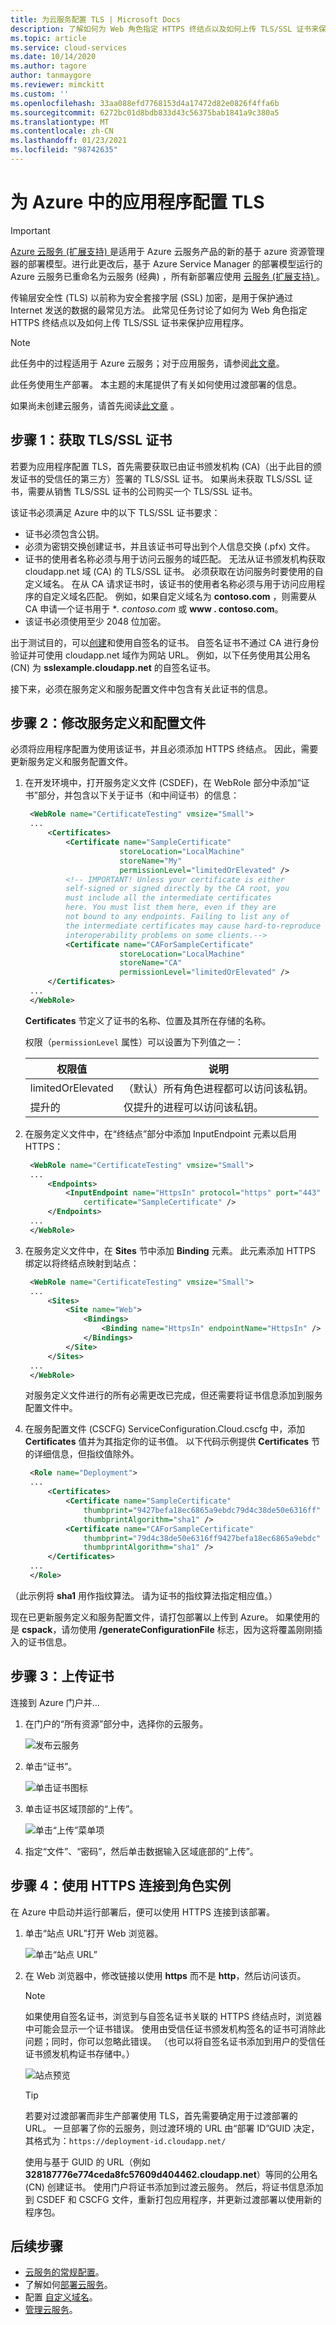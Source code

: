 ```yaml
---
title: 为云服务配置 TLS | Microsoft Docs
description: 了解如何为 Web 角色指定 HTTPS 终结点以及如何上传 TLS/SSL 证书来保护应用程序。 这些示例使用 Azure 门户。
ms.topic: article
ms.service: cloud-services
ms.date: 10/14/2020
ms.author: tagore
author: tanmaygore
ms.reviewer: mimckitt
ms.custom: ''
ms.openlocfilehash: 33aa088efd7768153d4a17472d82e0826f4ffa6b
ms.sourcegitcommit: 6272bc01d8bdb833d43c56375bab1841a9c380a5
ms.translationtype: MT
ms.contentlocale: zh-CN
ms.lasthandoff: 01/23/2021
ms.locfileid: "98742635"
---
```

# <a name="configuring-tls-for-an-application-in-azure"></a>为 Azure 中的应用程序配置 TLS

> [!IMPORTANT]
> [Azure 云服务 (扩展支持) ](../cloud-services-extended-support/overview.md) 是适用于 Azure 云服务产品的新的基于 azure 资源管理器的部署模型。进行此更改后，基于 Azure Service Manager 的部署模型运行的 Azure 云服务已重命名为云服务 (经典) ，所有新部署应使用 [云服务 (扩展支持) ](../cloud-services-extended-support/overview.md)。

传输层安全性 (TLS) 以前称为安全套接字层 (SSL) 加密，是用于保护通过 Internet 发送的数据的最常见方法。 此常见任务讨论了如何为 Web 角色指定 HTTPS 终结点以及如何上传 TLS/SSL 证书来保护应用程序。

> [!NOTE]
> 此任务中的过程适用于 Azure 云服务；对于应用服务，请参阅[此文章](../app-service/configure-ssl-bindings.md)。
>

此任务使用生产部署。 本主题的末尾提供了有关如何使用过渡部署的信息。

如果尚未创建云服务，请首先阅读[此文章](cloud-services-how-to-create-deploy-portal.md) 。

## <a name="step-1-get-a-tlsssl-certificate"></a>步骤 1：获取 TLS/SSL 证书
若要为应用程序配置 TLS，首先需要获取已由证书颁发机构 (CA)（出于此目的颁发证书的受信任的第三方）签署的 TLS/SSL 证书。 如果尚未获取 TLS/SSL 证书，需要从销售 TLS/SSL 证书的公司购买一个 TLS/SSL 证书。

该证书必须满足 Azure 中的以下 TLS/SSL 证书要求：

* 证书必须包含公钥。
* 必须为密钥交换创建证书，并且该证书可导出到个人信息交换 (.pfx) 文件。
* 证书的使用者名称必须与用于访问云服务的域匹配。 无法从证书颁发机构获取 cloudapp.net 域 (CA) 的 TLS/SSL 证书。 必须获取在访问服务时要使用的自定义域名。 在从 CA 请求证书时，该证书的使用者名称必须与用于访问应用程序的自定义域名匹配。 例如，如果自定义域名为 **contoso.com** ，则需要从 CA 申请一个证书用于 **_. contoso.com_* 或 **www \. contoso.com**。
* 该证书必须使用至少 2048 位加密。

出于测试目的，可以[创建](cloud-services-certs-create.md)和使用自签名的证书。 自签名证书不通过 CA 进行身份验证并可使用 cloudapp.net 域作为网站 URL。 例如，以下任务使用其公用名 (CN) 为 **sslexample.cloudapp.net** 的自签名证书。

接下来，必须在服务定义和服务配置文件中包含有关此证书的信息。

<a name="modify"> </a>

## <a name="step-2-modify-the-service-definition-and-configuration-files"></a>步骤 2：修改服务定义和配置文件
必须将应用程序配置为使用该证书，并且必须添加 HTTPS 终结点。 因此，需要更新服务定义和服务配置文件。

1. 在开发环境中，打开服务定义文件 (CSDEF)，在 WebRole 部分中添加“证书”部分，并包含以下关于证书（和中间证书）的信息：

   ```xml
    <WebRole name="CertificateTesting" vmsize="Small">
    ...
        <Certificates>
            <Certificate name="SampleCertificate"
                        storeLocation="LocalMachine"
                        storeName="My"
                        permissionLevel="limitedOrElevated" />
            <!-- IMPORTANT! Unless your certificate is either
            self-signed or signed directly by the CA root, you
            must include all the intermediate certificates
            here. You must list them here, even if they are
            not bound to any endpoints. Failing to list any of
            the intermediate certificates may cause hard-to-reproduce
            interoperability problems on some clients.-->
            <Certificate name="CAForSampleCertificate"
                        storeLocation="LocalMachine"
                        storeName="CA"
                        permissionLevel="limitedOrElevated" />
        </Certificates>
    ...
    </WebRole>
    ```

   **Certificates** 节定义了证书的名称、位置及其所在存储的名称。

   权限（`permissionLevel` 属性）可以设置为下列值之一：

   | 权限值 | 说明 |
   | --- | --- |
   | limitedOrElevated |（默认）所有角色进程都可以访问该私钥。 |
   | 提升的 |仅提升的进程可以访问该私钥。 |

2. 在服务定义文件中，在“终结点”部分中添加 InputEndpoint 元素以启用 HTTPS：

   ```xml
    <WebRole name="CertificateTesting" vmsize="Small">
    ...
        <Endpoints>
            <InputEndpoint name="HttpsIn" protocol="https" port="443"
                certificate="SampleCertificate" />
        </Endpoints>
    ...
    </WebRole>
    ```

3. 在服务定义文件中，在 **Sites** 节中添加 **Binding** 元素。 此元素添加 HTTPS 绑定以将终结点映射到站点：

   ```xml
    <WebRole name="CertificateTesting" vmsize="Small">
    ...
        <Sites>
            <Site name="Web">
                <Bindings>
                    <Binding name="HttpsIn" endpointName="HttpsIn" />
                </Bindings>
            </Site>
        </Sites>
    ...
    </WebRole>
    ```

   对服务定义文件进行的所有必需更改已完成，但还需要将证书信息添加到服务配置文件中。
4. 在服务配置文件 (CSCFG) ServiceConfiguration.Cloud.cscfg 中，添加 **Certificates** 值并为其指定你的证书值。 以下代码示例提供 **Certificates** 节的详细信息，但指纹值除外。

   ```xml
    <Role name="Deployment">
    ...
        <Certificates>
            <Certificate name="SampleCertificate"
                thumbprint="9427befa18ec6865a9ebdc79d4c38de50e6316ff"
                thumbprintAlgorithm="sha1" />
            <Certificate name="CAForSampleCertificate"
                thumbprint="79d4c38de50e6316ff9427befa18ec6865a9ebdc"
                thumbprintAlgorithm="sha1" />
        </Certificates>
    ...
    </Role>
    ```

（此示例将 **sha1** 用作指纹算法。 请为证书的指纹算法指定相应值。）

现在已更新服务定义和服务配置文件，请打包部署以上传到 Azure。 如果使用的是 **cspack**，请勿使用 **/generateConfigurationFile** 标志，因为这将覆盖刚刚插入的证书信息。

## <a name="step-3-upload-a-certificate"></a>步骤 3：上传证书
连接到 Azure 门户并...

1. 在门户的“所有资源”部分中，选择你的云服务。

    ![发布云服务](media/cloud-services-configure-ssl-certificate-portal/browse.png)

2. 单击“证书”。

    ![单击证书图标](media/cloud-services-configure-ssl-certificate-portal/certificate-item.png)

3. 单击证书区域顶部的“上传”。

    ![单击“上传”菜单项](media/cloud-services-configure-ssl-certificate-portal/Upload_menu.png)

4. 指定“文件”、“密码”，然后单击数据输入区域底部的“上传”。  

## <a name="step-4-connect-to-the-role-instance-by-using-https"></a>步骤 4：使用 HTTPS 连接到角色实例
在 Azure 中启动并运行部署后，便可以使用 HTTPS 连接到该部署。

1. 单击“站点 URL”打开 Web 浏览器。

   ![单击“站点 URL”](media/cloud-services-configure-ssl-certificate-portal/navigate.png)

2. 在 Web 浏览器中，修改链接以使用 **https** 而不是 **http**，然后访问该页。

   > [!NOTE]
   > 如果使用自签名证书，浏览到与自签名证书关联的 HTTPS 终结点时，浏览器中可能会显示一个证书错误。 使用由受信任证书颁发机构签名的证书可消除此问题；同时，你可以忽略此错误。 （也可以将自签名证书添加到用户的受信任证书颁发机构证书存储中。）
   >
   >

   ![站点预览](media/cloud-services-configure-ssl-certificate-portal/show-site.png)

   > [!TIP]
   > 若要对过渡部署而非生产部署使用 TLS，首先需要确定用于过渡部署的 URL。 一旦部署了你的云服务，则过渡环境的 URL 由“部署 ID”GUID 决定，其格式为：`https://deployment-id.cloudapp.net/`  
   >
   > 使用与基于 GUID 的 URL（例如 **328187776e774ceda8fc57609d404462.cloudapp.net**）等同的公用名 (CN) 创建证书。 使用门户将证书添加到过渡云服务。 然后，将证书信息添加到 CSDEF 和 CSCFG 文件，重新打包应用程序，并更新过渡部署以使用新的程序包。
   >

## <a name="next-steps"></a>后续步骤
* [云服务的常规配置](cloud-services-how-to-configure-portal.md)。
* 了解如何[部署云服务](cloud-services-how-to-create-deploy-portal.md)。
* 配置 [自定义域名](cloud-services-custom-domain-name-portal.md)。
* [管理云服务](cloud-services-how-to-manage-portal.md)。



